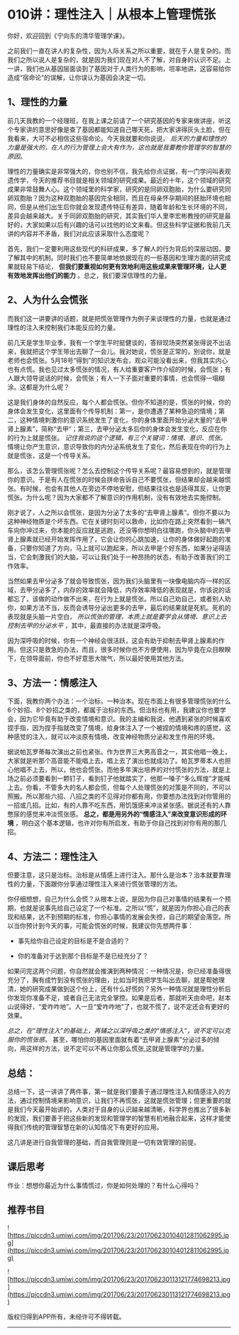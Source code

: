 # 010讲：理性注入｜从根本上管理慌张

你好，欢迎回到《宁向东的清华管理学课》。

之前我们一直在讲人的复杂性，因为人际关系之所以重要，就在于人是复杂的。而我们之所以说人是复杂的，就是因为我们现在对人不了解，对自身的认识不足。上一讲，我们也从基因层面谈到了基因对于人类行为的影响，坦率地讲，这容易给你造成“宿命论”的误解，让你误认为基因会决定一切。

## 1、理性的力量

前几天我教的一个经理班，在我上课之前请了一个研究基因的专家来做讲座，听这个专家讲的意思好像是查了基因都能知道自己哪天死，把大家讲得灰头土脸，但在我看来，大可不必相信这些宿命论。今天我就要和你说说， *后天的力量和理性的力量是强大的，在人的行为管理上会大有作为，这也就是我要教你管理学的智慧的原因。*

理性的力量确实是非常强大的，你也别不信，我先给你点证据，有一门学问叫表观遗传学，今天的推荐书目就是相关领域的研究成果。最近的十年，这个领域的研究成果非常鼓舞人心。这个领域里的科学家，研究的是同卵双胞胎，为什么要研究同卵双胞胎？因为这种双胞胎的基因完全相同，而且在母亲怀孕期间的胚胎环境也相同，但是从他们出生后你就会发现遗传特征有差异，随着年龄和生长环境的不同，差异会越来越大。关于同卵双胞胎的研究，其实我们华人里李宏彬教授的研究是最好的，大家如果以后有兴趣的话可以找他的论文来看。但这些科学证据和我前几天讲的内容并不矛盾，我们对此应该采取什么态度呢？

首先，我们一定要利用这些现代的科研成果，多了解人的行为背后的深层动因，要了解其中的机制。同时我们也不要简单地依据现在的一些基因和生理方面的研究成果就轻易下结论， **但我们要重视如何更有效地利用这些成果来管理环境，让人更有效地发挥出他们的能力** 。总之，我们要深信理性的力量。

## 2、人为什么会慌张

而我们这一讲要讲的话题，就是把慌张管理作为例子来谈理性的力量，也就是通过理性的注入来控制我们本能反应的力量。

前几天是学生毕业季，我有一个学生平时挺健谈的，答辩现场突然紧张得说不出话来，我就把这个学生带出去聊了一会儿。我对她说，慌张是正常的，别说你，就是老师也会慌张。5月18号“得到”的知识发布会，观众可能没看出来，但我其实内心也有点慌。我也见过太多慌张的情况，有人给重要客户作介绍的时候，会慌张；有人跟大领导说话的时候，会慌张；有人一下子面对重要的事情，也会慌得一塌糊涂。这都是为什么呢？

这是我们身体的自然反应，每个人都会慌张。但你不知道的是，慌张的时候，你的身体会发生变化，这里面有个传导机制：第一，是你遭遇了某种急迫的情境；第二，这种情境刺激你的意识系统发生了变化，你的身体里面开始分泌大量的“去甲肾上腺素”，简称“去甲”；第三，去甲分泌太多后你的身体会发生变化，反应在你的行为上就是慌张。 *记住我说的这个逻辑，有三个关键词：情境、意识、慌张。* 情境让你产生意识，意识导致你的内分泌系统发生了变化，然后表现在你的行为上就是慌张，这是一个传导关系。

那么，该怎么管理慌张呢？怎么去控制这个传导关系呢？最容易想到的，就是管理你的意识。于是有人在慌张的时候会拼命告诉自己不要慌张，但结果却会越来越慌张。有时候，也会有其他人在旁边不停地安慰，但结果往往也是适得其反，让你更慌张。为什么呢？因为大家都不了解意识的作用机制，没有有效地去实施控制。

刚才说了，人之所以会慌张，是因为分泌了太多的“去甲肾上腺素”。但你不要以为这种神经物质是个坏东西。它在关键时刻可以救命，比如你在路上突然看到一辆汽车向你冲过来，你本能的反应就是逃跑，还没等你想明白往哪跑，你头脑中的去甲肾上腺素就已经开始发挥作用了，它会让你的心跳加速，让你的身体做好起跑的准备，只要你知道了方向，马上就可以跑起来，所以去甲是个好东西，如果分泌得适当，它会刺激我们的大脑，可以让我们处于一种昂扬的状态，有助于改善我们的工作效率。

当然如果去甲分泌多了就会导致慌张，因为我们头脑里有一块像电脑内存一样的区域，去甲分泌多了，内存的效率就会降低，内存效率降低的表现就是，你该说的话都忘了，该做的动作做不出来，在行为上就是慌张。所以自己劝自己，或者别人劝你，如果方法不当，反而会诱导分泌出更多的去甲，最后的结果就是死机。死机的表现就是头脑一片空白， *所以慌张的管理，本质上就是要学会从情境、意识上去控制去甲的分泌水平* ，其中，最直接的办法就是深呼吸。

因为深呼吸的时候，你有一个神经会很活跃，这会有助于抑制去甲肾上腺素的作用。但这只是救急的办法，而且，很多时候你也不方便使用，因为毕竟在众目睽睽下，在领导面前，你也不好意思大喘气，所以最好使用其他方法。

## 3、方法一：情感注入

下面，我教你两个办法：一个治标，一种治本。现在市面上有很多管理慌张的什么6个妙招、8个妙招之类的，都属于治标的东西。但治标也有用，我建议你也要学会，因为它毕竟有助于改变情境和意识。我的主编和我说，他遇到紧张的时候喜欢捏手指，因为捏手指就改变了情境，给身体注入了一个被捏的情境和疼的感觉，这种感觉的注入，就可以冲淡原有情境，改变神经物质分泌和发生作用的环境。

据说帕瓦罗蒂每次演出之前也紧张。作为世界三大男高音之一，其实他唱一晚上，大家就是听那个高音能不能唱上去，唱上去了演出也就成功了。帕瓦罗蒂本人也担心他唱不上去，所以，他也会慌张。而他多年演出培养的对付慌张的方法，就是上场之前必须要看到一颗钉子，看到钉子他就踏实了，他那一嗓子“多么辉煌”才能喊上去。你看，不管多大的名人都会慌，但每个人处理慌张的对策是不同的，不可以照搬。所以那些六招、八招之类的不见得对你都有用，你要想办法找到对你管用的一招或几招。比如，有的人靠不吃东西，用饥饿感来冲淡紧张感。据说还有的人靠憋尿的感觉来冲淡慌张感。 **总之，都是用另外的“情感注入”来改变意识形成的环境** ，明白这个基本逻辑，也许对你有所启发，有助于你自己找到对你有用的那几招。

## 4、方法二：理性注入

但要注意，这只是治标。治标是从情感上进行注入。那什么是治本？治本就要靠理性的力量，下面跟你分享通过理性注入来进行慌张管理的方法。

你仔细想想，自己为什么会慌？从根本上说，是因为你自己对事情的结果有一个预期，也就是说事先给自己设定了一个标准。之所以“慌”，就是因为你担心自己的表现和结果，达不到预期的标准，你担心事情的发展会失控，自己的期望会落空。所以当你预计到今天的事，可能会慌张的时候，我建议你先想两件事：

* 事先给你自己设定的目标是不是合适的？

* 你的准备对于达到那个目标是不是已经充分了？

如果问完这两个问题，你自然就会推演到两种情况：一种情况是，你已经准备得很充分了，胸有成竹到没有慌张的理由，比如当时我把学生叫出去聊，就是帮她理清，她的研究成果做到这个份上，还有什么好慌的？另外一种情况就是理性分析后你发现你准备不足，或者自己无法完全掌控。如果是后者，那就听天由命吧，赵本山说得好，“爱咋咋地”。人一旦“爱咋咋地”了，也就不慌了，说不定还会有更好的效果。

 *总之，在“理性注入”的基础上，再辅之以深呼吸之类的“情感注入”，说不定可以克服你的慌张感。* 甚至，哪怕你的基因里面就有着“去甲肾上腺素”分泌过多的倾向，用这样的方法，说不定可以不再让你那么慌张,这就是管理学的力量。

## 总结：

总结一下，这一讲讲了两件事，第一就是我们要善于通过理性注入和情感注入的方法，通过控制情境来影响意识，让我们不再慌张，这就是慌张管理；但更重要的就是我们今天最开始讲的，人类对于自身的认识越来越清晰，科学界也推出了很多新的发现，我们要善于把这些新的发现和管理学的智慧有机地融合起来，这样才能使得我们传统的管理智慧在新的认知情况下有更好的应用。

这几讲是进行自我管理的基础，而自我管理则是一切有效管理的前提。

## 课后思考

作业：想想你最近为什么事情慌过，你是如何处理的？有什么心得吗？

## 推荐书目

![https://piccdn3.umiwi.com/img/201706/23/201706230104012811062995.jpg](https://piccdn3.umiwi.com/img/201706/23/201706230104012811062995.jpg)

![https://piccdn3.umiwi.com/img/201706/23/201706230113121774698213.jpg](https://piccdn3.umiwi.com/img/201706/23/201706230113121774698213.jpg)

版权归得到APP所有，未经许可不得转载。

---
